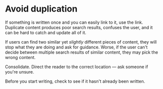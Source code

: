 # Avoid duplication

If something is written once and you can easily link to it, use the link. Duplicate content produces poor search results, confuses the user, and it can be hard to catch and update all of it.

If users can find two similar yet *slightly* different pieces of content, they will stop what they are doing and ask for guidance. Worse, if the user can't decide between multiple search results of similar content, they may pick the wrong content.

Consolidate. Direct the reader to the correct location — ask someone if you're unsure.

Before you start writing, check to see if it hasn't already been written.
